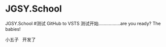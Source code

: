 # JGSY.School
JGSY.School
#测试 GitHub to VSTS
测试开始.................are you ready? The babies!

小五子   开发了
